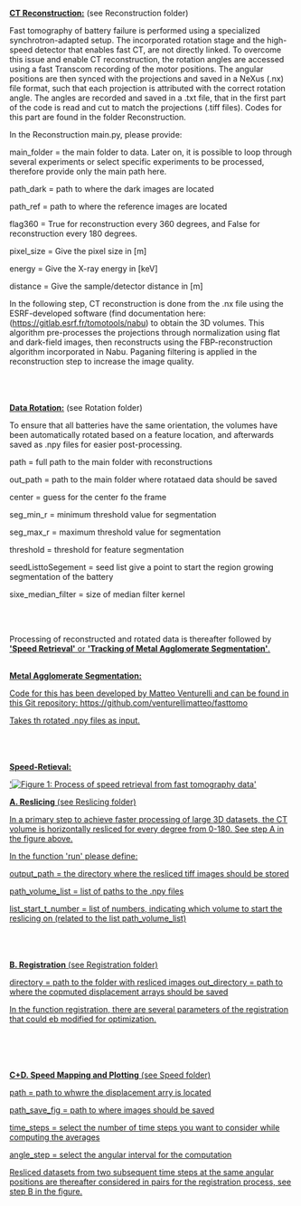 <u>**CT Reconstruction:**</u>
(see Reconstruction folder)

Fast tomography of battery failure is performed using a specialized synchrotron-adapted setup. 
The incorporated rotation stage and the high-speed detector that enables fast CT, are not directly linked. 
To overcome this issue and enable CT reconstruction, the rotation angles are accessed using a fast 
Transcom recording of the motor positions. The angular positions are then synced with the projections 
and saved in a NeXus (.nx) file format, such that each projection is attributed with the correct rotation angle. 
The angles are recorded and saved in a .txt file, that in the first part of the code is read and cut to match 
the projections (.tiff files). Codes for this part are found in the folder Reconstruction. 

In the Reconstruction main.py, please provide:

main_folder = the main folder to data. Later on, it is possible to loop through several experiments or select specific experiments to be processed, therefore provide only the main path here.

path_dark = path to where the dark images are located 

path_ref = path to where the reference images are located 

flag360 = True for reconstruction every 360 degrees, and False for reconstruction every 180 degrees. 

pixel_size = Give the pixel size in [m]

energy = Give the X-ray energy in [keV]

distance = Give the sample/detector distance in [m]

In the following step, CT reconstruction is done from the .nx file using the ESRF-developed software 
(find documentation here: (https://gitlab.esrf.fr/tomotools/nabu) to obtain the 3D volumes. 
This algorithm pre-processes the projections through normalization using flat and dark-field images,
then reconstructs using the FBP-reconstruction algorithm incorporated in Nabu. Paganing filtering 
is applied in the reconstruction step to increase the image quality. <br><br><br><br>

<u>**Data Rotation:**</u>
(see Rotation folder)

To ensure that all batteries have the same orientation, the volumes have been automatically rotated 
based on a feature location, and afterwards saved as .npy files for easier post-processing. 

path = full path to the main folder with reconstructions

out_path =  path to the main folder where rotataed data should be saved 

center = guess for the center fo the frame 

seg_min_r = minimum threshold value for segmentation

seg_max_r = maximum threshold value for segmentation

threshold = threshold for feature segmentation

seedListtoSegement = seed list give a point to start the region growing segmentation of the battery

sixe_median_filter = size of median filter kernel

<br><br>

Processing of reconstructed and rotated data is thereafter followed by <u>**'Speed Retrieval'<u>**
or <u>**'Tracking of Metal Agglomerate Segmentation'<u>**. <br><br>

<u>**Metal Agglomerate Segmentation:**</u>

Code for this has been developed by Matteo Venturelli and can be found in this Git repository: 
https://github.com/venturellimatteo/fasttomo

Takes th rotated .npy files as input.<br><br><br><br>

<u>**Speed-Retieval:**</u> 

'![Figure 1: Process of speed retrieval from fast tomography data](https://github.com/matildafransson/FastTomography/blob/master/FINAL_SPEED_FIG.png?raw=true)'

**A. Reslicing**
(see Reslicing folder)

In a primary step to achieve faster processing of large 3D datasets, the CT volume is horizontally resliced
for every degree from 0-180. See step A in the figure above. 

In the function 'run' please define: 

output_path = the directory where the resliced tiff images should be stored

path_volume_list = list of paths to the .npy files

list_start_t_number = list of numbers, indicating which volume to start the reslicing on (related to the list path_volume_list) 
<br><br><br><br>

**B. Registration**
(see Registration folder)

directory = path to the folder with resliced images 
out_directory = path to where the copmuted displacement arrays should be saved 

In the function registration, there are several parameters of the registration that could eb modified for optimization. 

<br><br><br><br>
**C+D. Speed Mapping and Plotting**
(see Speed folder)

path = path to whwre the displacement arry is located

path_save_fig = path to where images should be saved

time_steps = select the number of time steps you want to consider while computing the averages

angle_step = select the angular interval for the computation

Resliced datasets from two subsequent time steps at the same angular positions are thereafter considered in pairs for the registration process, see step B in the figure.
